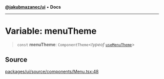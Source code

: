 [**@jakubmazanec/ui**](../README.md) • **Docs**

---

# Variable: menuTheme

> `const` **menuTheme**: `ComponentTheme`\<_typeof_ [`useMenuTheme`](../functions/useMenuTheme.md)\>

## Source

[packages/ui/source/components/Menu.tsx:48](https://github.com/jakubmazanec/tools/blob/bb20df5276ddb119762948adc2cda520aef09f0f/packages/ui/source/components/Menu.tsx#L48)

